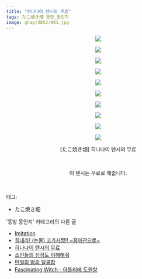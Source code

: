 ```yaml
---
title: "히나나이 텐시의 무료"
tags: たこ焼き畑 동방_동인지
image: ghap/2852/001.jpg
---
```

<div class="article">
<p style="text-align: center; clear: none; float: none;"><img src="{{ site.nasurl }}/ghap/2852/001.jpg"/></p>
<p style="text-align: center; clear: none; float: none;"><img src="{{ site.nasurl }}/ghap/2852/002.jpg"/></p>
<p style="text-align: center; clear: none; float: none;"><img src="{{ site.nasurl }}/ghap/2852/003.jpg"/></p>
<p style="text-align: center; clear: none; float: none;"><img src="{{ site.nasurl }}/ghap/2852/004.jpg"/></p>
<p style="text-align: center; clear: none; float: none;"><img src="{{ site.nasurl }}/ghap/2852/005.jpg"/></p>
<p style="text-align: center; clear: none; float: none;"><img src="{{ site.nasurl }}/ghap/2852/006.jpg"/></p>
<p style="text-align: center; clear: none; float: none;"><img src="{{ site.nasurl }}/ghap/2852/007.jpg"/></p>
<p style="text-align: center; clear: none; float: none;"><img src="{{ site.nasurl }}/ghap/2852/008.jpg"/></p>
<p style="text-align: center; clear: none; float: none;"><img src="{{ site.nasurl }}/ghap/2852/009.jpg"/></p>
<p style="text-align: center; clear: none; float: none;"><img src="{{ site.nasurl }}/ghap/2852/010.jpg"/></p>
<p style="text-align: center; clear: none; float: none;">[たこ焼き畑] 히나나이 텐시의 무료</p>
<p style="text-align: center; clear: none; float: none;"><br/></p>
<p style="text-align: center; clear: none; float: none;">이 텐시는 무료로 해줍니다.</p>
<p><br/></p>
</div><div class="tagTrail">
<p>태그: </p>
<ul>
<li>たこ焼き畑</li>
</ul>
</div><div class="another">
<p>'동방 동인지' 카테고리의 다른 글</p>
<ul>
<li><a href="/2016-12-07-ghap_2854">Imitation</a></li>
<li><a href="/2016-12-07-ghap_2853">힘내라! (눈물) 코가사쨩!! ~홍마관으로~</a></li>
<li><a href="/2016-12-06-ghap_2852">히나나이 텐시의 무료</a></li>
<li><a href="/2016-12-06-ghap_2851">소인들의 심정도 이해해줘</a></li>
<li><a href="/2016-12-06-ghap_2850">만월의 밤의 달콤함</a></li>
<li><a href="/2016-12-06-ghap_2849">Fascinating Witch - 아틀리에 도원향</a></li>
</ul>
</div><div class="cb_module cb_fluid">
<div class="cb_wrt cb_profile">
</div><!-- commentList close -->
</div>